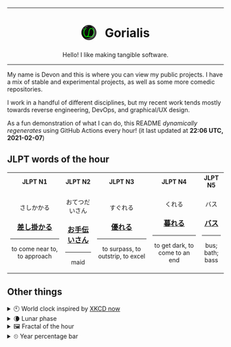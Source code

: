 ***

<h1 align="center">
<sub>
    <img src="readme/resources/avatar.png" height="36">
</sub>
&nbsp;
Gorialis
</h1>
<p align="center">
Hello! I like making tangible software.
</p>

***

My name is Devon and this is where you can view my public projects. I have a mix of stable and experimental projects, as well as some more comedic repositories.

I work in a handful of different disciplines, but my recent work tends mostly towards reverse engineering, DevOps, and graphical/UX design.

As a fun demonstration of what I can do, this README *dynamically regenerates* using GitHub Actions every hour! (it last updated at **22:06 UTC, 2021-02-07**)

<h2>JLPT words of the hour</h2>
<table>
    <tr>
        <th>JLPT N1</th>
        <th>JLPT N2</th>
        <th>JLPT N3</th>
        <th>JLPT N4</th>
        <th>JLPT N5</th>
    </tr>
    <tr>
        <td>
            <p align="center">さしかかる</p>
            <h3 align="center"><b><a href="https://jisho.org/search/%E5%B7%AE%E3%81%97%E6%8E%9B%E3%81%8B%E3%82%8B">差し掛かる</a></b></h3>
            <hr>
            <p align="center">to come near to,<wbr> to approach</p>
        </td>
        <td>
            <p align="center">おてつだいさん</p>
            <h3 align="center"><b><a href="https://jisho.org/search/%E3%81%8A%E6%89%8B%E4%BC%9D%E3%81%84%E3%81%95%E3%82%93">お手伝いさん</a></b></h3>
            <hr>
            <p align="center">maid</p>
        </td>
        <td>
            <p align="center">すぐれる</p>
            <h3 align="center"><b><a href="https://jisho.org/search/%E5%84%AA%E3%82%8C%E3%82%8B">優れる</a></b></h3>
            <hr>
            <p align="center">to surpass,<wbr> to outstrip,<wbr> to excel</p>
        </td>
        <td>
            <p align="center">くれる</p>
            <h3 align="center"><b><a href="https://jisho.org/search/%E6%9A%AE%E3%82%8C%E3%82%8B">暮れる</a></b></h3>
            <hr>
            <p align="center">to get dark,<wbr> to come to an end</p>
        </td>
        <td>
            <p align="center">バス</p>
            <h3 align="center"><b><a href="https://jisho.org/search/%E3%83%90%E3%82%B9">バス</a></b></h3>
            <hr>
            <p align="center">bus;<br> bath;<br> bass</p>
        </td>
    </tr>
</table>

<h2>Other things</h2>
<details>
<summary>🕙  World clock inspired by <a href="https://xkcd.com/now">XKCD now</a></summary>

> <img src="generated/now.png" width="512">

</details>
<details>
<summary>🌘 Lunar phase</summary>

The moon is approximately 89.11% through its phase (Waning Crescent).

</details>
<details>
<summary>&#x1f5bc; Fractal of the hour</summary>

> <img src="generated/fractal.png" width="512">

</details>
<details>
<summary>&#x23f2; Year percentage bar</summary>
<pre><code>2021 [██▁▁▁▁▁▁▁▁▁▁▁▁▁▁▁▁▁▁] 10.39%</code></pre>
</details>
